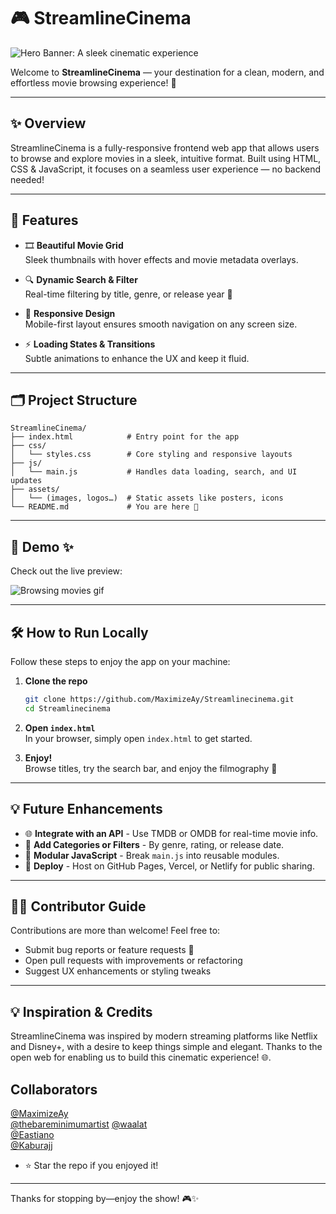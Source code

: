 # 🎮 StreamlineCinema

![Hero Banner: A sleek cinematic experience](https://media.giphy.com/media/3oEjI6SIIHBdRxXI40/giphy.gif)

Welcome to **StreamlineCinema** — your destination for a clean, modern, and effortless movie browsing experience! 🍿

---

## ✨ Overview

StreamlineCinema is a fully-responsive frontend web app that allows users to browse and explore movies in a sleek, intuitive format. Built using HTML, CSS & JavaScript, it focuses on a seamless user experience — no backend needed!

---

## 🧹 Features

- 🎞️ **Beautiful Movie Grid**  
  Sleek thumbnails with hover effects and movie metadata overlays.

- 🔍 **Dynamic Search & Filter**  
  Real-time filtering by title, genre, or release year 🔎

- 📱 **Responsive Design**  
  Mobile-first layout ensures smooth navigation on any screen size.

- ⚡ **Loading States & Transitions**  
  Subtle animations to enhance the UX and keep it fluid.

---

## 🗂️ Project Structure

```
StreamlineCinema/
├── index.html            # Entry point for the app
├── css/
│   └── styles.css        # Core styling and responsive layouts
├── js/
│   └── main.js           # Handles data loading, search, and UI updates
├── assets/
│   └── (images, logos…)  # Static assets like posters, icons
└── README.md             # You are here 👀
```

---

## 🎨 Demo ✨

Check out the live preview:

![Browsing movies gif](https://media.giphy.com/media/l0MYrQx3nG7QpwvX6/giphy.gif)

---

## 🛠️ How to Run Locally

Follow these steps to enjoy the app on your machine:

1. **Clone the repo**  
   ```bash
   git clone https://github.com/MaximizeAy/Streamlinecinema.git
   cd Streamlinecinema
   ```

2. **Open `index.html`**  
   In your browser, simply open `index.html` to get started.

3. **Enjoy!**  
   Browse titles, try the search bar, and enjoy the filmography 🎉

---

## 💡 Future Enhancements

- 🌐 **Integrate with an API** - Use TMDB or OMDB for real-time movie info.  
- 🤖 **Add Categories or Filters** - By genre, rating, or release date.  
- 🧹 **Modular JavaScript** - Break `main.js` into reusable modules.  
- 👑 **Deploy** - Host on GitHub Pages, Vercel, or Netlify for public sharing.

---

## 🧑‍💻 Contributor Guide

Contributions are more than welcome! Feel free to:

- Submit bug reports or feature requests 🐛  
- Open pull requests with improvements or refactoring  
- Suggest UX enhancements or styling tweaks

---

## 💡 Inspiration & Credits

StreamlineCinema was inspired by modern streaming platforms like Netflix and Disney+, with a desire to keep things simple and elegant. Thanks to the open web for enabling us to build this cinematic experience! 🌐.

## Collaborators
[@MaximizeAy](https://twitter.com/MaximizeAy)  
[@thebareminimumartist](https://github.com/thebareminimumartist)
[@waalat](https://github.com/waalat)  
[@Eastiano](https://github.com/Eastiano)  
[@Kaburajj](https://github.com/kaburajj)  

- ⭐ Star the repo if you enjoyed it!

---

Thanks for stopping by—enjoy the show! 🎮✨

